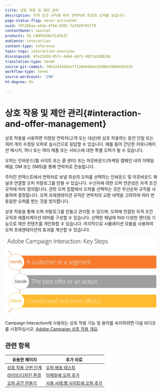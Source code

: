 ```yaml
---
title: 상호 작용 및 제안 관리
description: 자격 조건 규칙에 따라 연락처에 최상의 오퍼를 보냅니다.
page-status-flag: never-activated
uuid: 70720baa-e64e-4fb6-8301-fe3920791f79
contentOwner: sauviat
products: SG_CAMPAIGN/CLASSIC
audience: interaction
content-type: reference
topic-tags: interaction-overview
discoiquuid: 9fe22450-057c-44b4-ab73-4027a2ddb20c
translation-type: tm+mt
source-git-commit: 70b143445b2e77128b9404e35d96b39694d55335
workflow-type: tm+mt
source-wordcount: '290'
ht-degree: 6%

---
```



# 상호 작용 및 제안 관리{#interaction-and-offer-management}

상호 작용을 사용하면 지정된 연락처(고객 또는 대상)와 상호 작용하는 동안 단일 또는 여러 개의 수정된 오퍼로 실시간으로 응답할 수 있습니다. 예를 들어 간단한 커뮤니케이션 메시지, 하나 또는 여러 제품 또는 서비스에 대한 특별 오퍼가 될 수 있습니다.

오퍼는 인바운드(웹 사이트 또는 콜 센터) 또는 아웃바운드(마케팅 캠페인 내의 이메일 배달, DM 또는 SMS)을 통해 연락처로 전송됩니다.

주어진 컨텍스트에서 연락처로 보낼 최상의 오퍼를 선택하는 인바운드 및 아웃바운드 채널과 연결할 오퍼 카탈로그를 만들 수 있습니다. 수신자에 대한 오퍼 연관성은 자격 조건 규칙에 따라 정의됩니다. 관련 오퍼 집합에서 오퍼를 선택하는 것은 우선순위 규칙을 사용하여 결정됩니다. 오퍼 프레젠테이션 규칙은 연락처의 교환 내역을 고려하여 여러 번 동일한 오퍼를 받는 것을 방지합니다.

상호 작용을 통해 오퍼 카탈로그를 만들고 관리할 수 있으며, 오퍼에 연결된 자격 조건 규칙과 애플리케이션 테마를 구성할 수 있습니다. 선택한 채널에 따라 다양한 렌더링 기능으로 제안 컨텐츠를 개인화할 수 있습니다. 마지막으로 시뮬레이션 모듈을 사용하여 오퍼 프레젠테이션의 효과를 계산할 수 있습니다.

![](assets/Offermgt2.png)

Campaign Interaction에 사용되는 상호 작용 기능 및 용어를 숙지하려면 다음 비디오를 시청하십시오. [Adobe Campaign 상호 작용 개요](https://helpx.adobe.com/campaign/classic/how-to/acs-overview.html?playlist=/ccx/v1/collection/product/campaign/classic/segment/digital-marketers/explevel/intermediate/applaunch/get-started/collection.ccx.js&amp;ref=helpx.adobe.com).

## 관련 항목

| 유용한 페이지 | 추가 자료 |
|---|---|
| [상호 작용 구현 단계](../../interaction/using/implementation-steps.md) | [오퍼 배포 테스트](../../interaction/using/about-offers-simulation.md) |
| [라이브/디자인 환경](../../interaction/using/live-design-environments.md) | [이메일에 오퍼 추가](../../interaction/using/integrating-an-offer-via-the-wizard.md) |
| [오퍼 공간 만들기](../../interaction/using/creating-offer-spaces.md) | [사용 사례:웹 사이트에 오퍼 추가](../../interaction/using/offers-on-an-inbound-channel.md) |